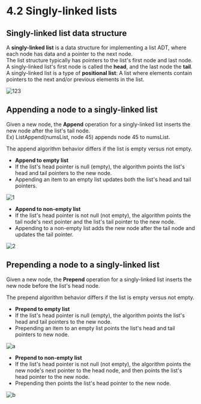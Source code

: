 # 4.2 Singly-linked lists

## Singly-linked list data structure
A **singly-linked list** is a data structure for implementing a list ADT, where each node has data and a pointer to the next node.   
The list structure typically has pointers to the list's first node and last node.   
A singly-linked list's first node is called the **head**, and the last node the **tail**.   
A singly-linked list is a type of **positional list**: A list where elements contain pointers to the next and/or previous elements in the list.   

![123](https://github.com/ijaejun1025/CIS223-Algorithms/assets/154036705/52619915-8395-4076-a076-0c5fe87b67c2)

## Appending a node to a singly-linked list
Given a new node, the **Append** operation for a singly-linked list inserts the new node after the list's tail node.   
Ex) ListAppend(numsList, node 45) appends node 45 to numsList.   

The append algorithm behavior differs if the list is empty versus not empty.   
* **Append to empty list**
* If the list's head pointer is null (empty), the algorithm points the list's head and tail pointers to the new node.
* Appending an item to an empty list updates both the list's head and tail pointers.

![1](https://github.com/ijaejun1025/CIS223-Algorithms/assets/154036705/9ce15d0f-5e14-4231-b21a-1b36a2b2ed21)

* **Append to non-empty list**   
* If the list's head pointer is not null (not empty), the algorithm points the tail node's next pointer and the list's tail pointer to the new node.
* Appending to a non-empty list adds the new node after the tail node and updates the tail pointer.

![2](https://github.com/ijaejun1025/CIS223-Algorithms/assets/154036705/77cd2ff7-c0b8-486f-8ccc-eca3d63208c1)

## Prepending a node to a singly-linked list
Given a new node, the **Prepend** operation for a singly-linked list inserts the new node before the list's head node.   

The prepend algorithm behavior differs if the list is empty versus not empty.   
* **Prepend to empty list**   
* If the list's head pointer is null (empty), the algorithm points the list's head and tail pointers to the new node.
* Prepending an item to an empty list points the list's head and tail pointers to new node.

![a](https://github.com/ijaejun1025/CIS223-Algorithms/assets/154036705/c93d9e01-359e-47cb-8589-c6e208e0c08a)

* **Prepend to non-empty list**   
* If the list's head pointer is not null (not empty), the algorithm points the new node's next pointer to the head node, and then points the list's head pointer to the new node.
* Prepending then points the list's head pointer to the new node.

![b](https://github.com/ijaejun1025/CIS223-Algorithms/assets/154036705/7776c7ce-7b2d-4694-9d32-dcb04b48cb5f)
